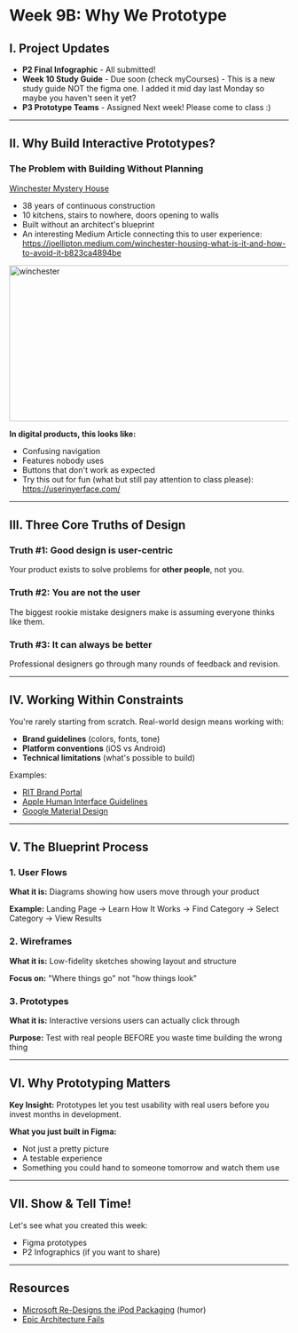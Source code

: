 # Week 9B: Why We Prototype

## I. Project Updates
- **P2 Final Infographic** - All submitted! 
- **Week 10 Study Guide** - Due soon (check myCourses) - This is a new study guide NOT the figma one. I added it mid day last Monday so maybe you haven't seen it yet?
- **P3 Prototype Teams** - Assigned Next week! Please come to class :)

---

## II. Why Build Interactive Prototypes?

### The Problem with Building Without Planning

[Winchester Mystery House](https://en.wikipedia.org/wiki/Winchester_Mystery_House)
- 38 years of continuous construction
- 10 kitchens, stairs to nowhere, doors opening to walls
- Built without an architect's blueprint
- An interesting Medium Article connecting this to user experience: https://joellipton.medium.com/winchester-housing-what-is-it-and-how-to-avoid-it-b823ca4894be 
<img width="831" height="281" alt="winchester" src="https://github.com/user-attachments/assets/fb198922-bf40-485a-b762-0701770dab97" />


**In digital products, this looks like:**
- Confusing navigation
- Features nobody uses
- Buttons that don't work as expected
- Try this out for fun (what but still pay attention to class please): https://userinyerface.com/ 

---

## III. Three Core Truths of Design

### Truth #1: Good design is user-centric
Your product exists to solve problems for **other people**, not you.

### Truth #2: You are not the user
The biggest rookie mistake designers make is assuming everyone thinks like them.

### Truth #3: It can always be better
Professional designers go through many rounds of feedback and revision.

---

## IV. Working Within Constraints

You're rarely starting from scratch. Real-world design means working with:
- **Brand guidelines** (colors, fonts, tone)
- **Platform conventions** (iOS vs Android)
- **Technical limitations** (what's possible to build)

Examples:
- [RIT Brand Portal](https://www.rit.edu/brandportal/)
- [Apple Human Interface Guidelines](https://developer.apple.com/design/human-interface-guidelines/)
- [Google Material Design](https://m3.material.io/)

---

## V. The Blueprint Process

### 1. User Flows
**What it is:** Diagrams showing how users move through your product

**Example:** Landing Page → Learn How It Works → Find Category → Select Category → View Results

### 2. Wireframes
**What it is:** Low-fidelity sketches showing layout and structure

**Focus on:** "Where things go" not "how things look"

### 3. Prototypes
**What it is:** Interactive versions users can actually click through

**Purpose:** Test with real people BEFORE you waste time building the wrong thing

---

## VI. Why Prototyping Matters

**Key Insight:** Prototypes let you test usability with real users before you invest months in development.

**What you just built in Figma:**
- Not just a pretty picture
- A testable experience
- Something you could hand to someone tomorrow and watch them use

---

## VII. Show & Tell Time!

Let's see what you created this week:
- Figma prototypes
- P2 Infographics (if you want to share)

---

## Resources
- [Microsoft Re-Designs the iPod Packaging](https://www.youtube.com/watch?v=EUXnJraKM3k) (humor)
- [Epic Architecture Fails](https://www.arch2o.com/world-architecture-day-26-epic-architecture-fails/)
